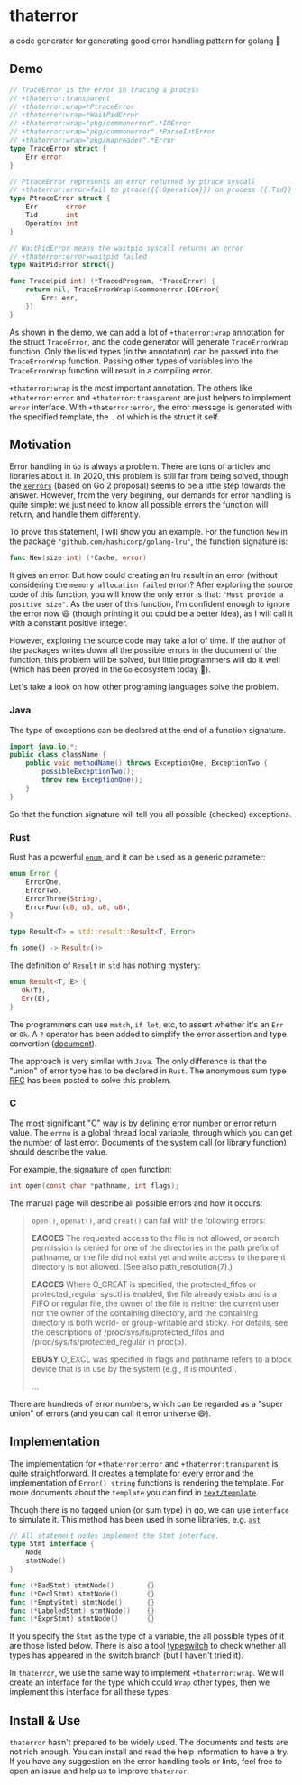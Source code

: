 # thaterror

a code generator for generating good error handling pattern for golang 👿

## Demo

```go
// TraceError is the error in tracing a process
// +thaterror:transparent
// +thaterror:wrap=*PtraceError
// +thaterror:wrap=*WaitPidError
// +thaterror:wrap="pkg/commonerror".*IOError
// +thaterror:wrap="pkg/commonerror".*ParseIntError
// +thaterror:wrap="pkg/mapreader".*Error
type TraceError struct {
    Err error
}

// PtraceError represents an error returned by ptrace syscall
// +thaterror:error=fail to ptrace({{.Operation}}) on process {{.Tid}}
type PtraceError struct {
    Err       error
    Tid       int
    Operation int
}

// WaitPidError means the waitpid syscall returns an error
// +thaterror:error=waitpid failed
type WaitPidError struct{}

func Trace(pid int) (*TracedProgram, *TraceError) {
    return nil, TraceErrorWrap(&commonerror.IOError{
        Err: err,
    })
}
```

As shown in the demo, we can add a lot of `+thaterror:wrap` annotation for the
struct `TraceError`, and the code generator will generate `TraceErrorWrap`
function. Only the listed types (in the annotation) can be passed into the
`TraceErrorWrap` function. Passing other types of variables into the
`TraceErrorWrap` function will result in a compiling error.

`+thaterror:wrap` is the most important annotation. The others like
`+thaterror:error` and `+thaterror:transparent` are just helpers to implement
`error` interface. With `+thaterror:error`, the error message is generated with
the specified template, the `.` of which is the struct it self.

## Motivation

Error handling in `Go` is always a problem. There are tons of articles and
libraries about it. In 2020, this problem is still far from being solved, though
the
[`xerrors`](https://go.googlesource.com/proposal/+/master/design/29934-error-values.md)
(based on Go 2 proposal) seems to be a little step towards the answer. However,
from the very begining, our demands for error handling is quite simple: we just
need to know all possible errors the function will return, and handle them
differently.

To prove this statement, I will show you an example. For the function `New` in
the package `"github.com/hashicorp/golang-lru"`, the function signature is:

```go
func New(size int) (*Cache, error)
```

It gives an error. But how could creating an lru result in an error (without
considering the `memory allocation failed` error)? After exploring the source
code of this function, you will know the only error is that: `"Must provide a
positive size"`. As the user of this function, I'm confident enough to ignore
the error now 😃 (though printing it out could be a better idea), as I will call
it with a constant positive integer. 

However, exploring the source code may take a lot of time. If the author of the
packages writes down all the possible errors in the document of the function,
this problem will be solved, but little programmers will do it well (which has
been proved in the `Go` ecosystem today 👿).

Let's take a look on how other programing languages solve the problem.

### Java

The type of exceptions can be declared at the end of a function signature.

```java
import java.io.*;
public class className {
    public void methodName() throws ExceptionOne, ExceptionTwo {
        possibleExceptionTwo();
        throw new ExceptionOne();
    }
}
```

So that the function signature will tell you all possible (checked) exceptions.

### Rust

Rust has a powerful
[`enum`](https://doc.rust-lang.org/book/ch06-01-defining-an-enum.html), and it
can be used as a generic parameter:

```rust
enum Error {
    ErrorOne,
    ErrorTwo,
    ErrorThree(String),
    ErrorFour(u8, u8, u8, u8),
}

type Result<T> = std::result::Result<T, Error>

fn some() -> Result<()>
```

The definition of `Result` in `std` has nothing mystery: 

```rust
enum Result<T, E> {
   Ok(T),
   Err(E),
}
```

The programmers can use `match`, `if let`, etc, to assert whether it's an `Err`
or `Ok`. A `?` operator has been added to simplify the error assertion and type
convertion
([document](https://doc.rust-lang.org/edition-guide/rust-2018/error-handling-and-panics/the-question-mark-operator-for-easier-error-handling.html)).

The approach is very similar with `Java`. The only difference is that the
"union" of error type has to be declared in `Rust`. The anonymous sum type
[RFC](https://github.com/rust-lang/rfcs/issues/294) has been posted to solve
this problem.

### C

The most significant "C" way is by defining error number or error return value.
The `errno` is a global thread local variable, through which you can get the
number of last error. Documents of the system call (or library function) should
describe the value.

For example, the signature of `open` function:

```c
int open(const char *pathname, int flags);
```

The manual page will describe all possible errors and how it occurs:

> `open()`, `openat()`, and `creat()` can fail with the following errors:
>
> **EACCES** The requested access to the file is not allowed, or search
>        permission is denied for one of the directories in the path prefix of
>        pathname, or the file did not exist yet and write access to the parent
>        directory is not allowed.  (See also path_resolution(7).)
>
> **EACCES** Where O_CREAT is specified, the protected_fifos or
>        protected_regular sysctl is enabled, the file already exists and is a
>        FIFO or regular file, the owner of the file is neither the current user
>        nor the owner of the containing directory, and the containing directory
>        is both world- or group-writable and sticky.  For details, see the
>        descriptions of /proc/sys/fs/protected_fifos and
>        /proc/sys/fs/protected_regular in proc(5).
>
> **EBUSY**  O_EXCL was specified in flags and pathname refers to a block device
>        that is in use by the system (e.g., it is mounted).
>
> ...

There are hundreds of error numbers, which can be regarded as a "super union" of
errors (and you can call it error universe 😄️).

## Implementation

The implementation for `+thaterror:error` and `+thaterror:transparent` is quite
straightforward. It creates a template for every error and the implementation of
`Error() string` functions is rendering the template. For more documents about
the `template` you can find in
[`text/template`](https://golang.org/pkg/text/template/).

Though there is no tagged union (or sum type) in go, we can use `interface` to
simulate it. This method has been used in some libraries, e.g.
[`ast`](https://golang.org/pkg/go/ast/)

```go
// All statement nodes implement the Stmt interface.
type Stmt interface {
    Node
    stmtNode()
}

func (*BadStmt) stmtNode()        {}
func (*DeclStmt) stmtNode()       {}
func (*EmptyStmt) stmtNode()      {}
func (*LabeledStmt) stmtNode()    {}
func (*ExprStmt) stmtNode()       {}
```

If you specify the `Stmt` as the type of a variable, the all possible types of
it are those listed below. There is also a tool
[typeswitch](https://github.com/gostaticanalysis/typeswitch) to check whether
all types has appeared in the switch branch (but I haven't tried it).

In `thaterror`, we use the same way to implement `+thaterror:wrap`. We will
create an interface for the type which could `Wrap` other types, then we
implement this interface for all these types.

## Install & Use

`thaterror` hasn't prepared to be widely used. The documents and tests are not 
rich enough. You can install and read the help information to have a try. If 
you have any suggestion on the error handling tools or lints, feel free to open
an issue and help us to improve `thaterror`.
